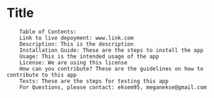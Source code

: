 # Title
        Table of Contents:
        Link to live depoyment: www.link.com
        Description: This is the description
        Installation Guide: These are the steps to install the app
        Usage: This is the intended usage of the app
        License: We are using this license
        How can you contribute? These are the guidelines on how to contribute to this app
        Tests: These are the steps for testing this app
        For Questions, please contact: eksem95, meganekse@gmail.com